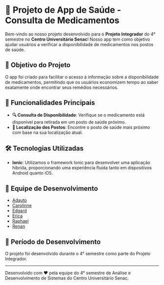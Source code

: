 # 📱 Projeto de App de Saúde - Consulta de Medicamentos

Bem-vindo ao nosso projeto desenvolvido para o **Projeto Integrador** do 4° semestre no **Centro Universitário Senac**! Nosso app tem como objetivo ajudar usuários a verificar a disponibilidade de medicamentos nos postos de saúde.

## 🎯 Objetivo do Projeto

O app foi criado para facilitar o acesso à informação sobre a disponibilidade de medicamentos, permitindo que os usuários economizem tempo ao saber exatamente onde encontrar seus remédios necessários.

## 🚀 Funcionalidades Principais

- **🔍 Consulta de Disponibilidade**: Verifique se o medicamento está disponível para retirada em um posto de saúde próximo.
- **📍 Localização dos Postos**: Encontre o posto de saúde mais próximo com base na sua localização atual.

## 🛠️ Tecnologias Utilizadas

- **Ionic**: Utilizamos o framework Ionic para desenvolver uma aplicação híbrida, proporcionando uma experiência fluida tanto em dispositivos Android quanto iOS.

## 👥 Equipe de Desenvolvimento

- [Adauto](https://github.com/adautoananias)
- [Carolinne](https://github.com/carolinnemoreno)
- [Edgard](https://github.com/edgardhenriqu)
- [Erica](https://github.com/EricaMacena)
- [Raphael](https://github.com/RaphaDorta)
- [Renan](https://github.com/Renan-De-Paula)

## 📅 Período de Desenvolvimento

O projeto foi desenvolvido durante o 4° semestre como parte do Projeto Integrador.

---

Desenvolvido com ❤️ pela equipe do 4° semestre de Análise e Desenvolvimento de Sistemas do Centro Universitário Senac.
